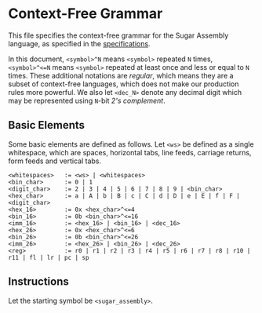 # Context-Free Grammar

This file specifies the context-free grammar for the Sugar Assembly language, as specified
in the [specifications](specifications.md). 

In this document, `<symbol>^N` means `<symbol>` repeated `N` times, `<symbol>^<=N` means `<symbol>`
repeated at least once and less or equal to `N` times. These additional notations are *regular*, which means they are
a subset of context-free languages, which does not make our production rules more powerful. We also let
`<dec_N>` denote any decimal digit which may be represented using `N`-bit *2's complement*.

## Basic Elements

Some basic elements are defined as follows. Let `<ws>` be defined as a single whitespace, which are spaces, horizontal tabs, 
line feeds, carriage returns, form feeds and vertical tabs. 

``` 
<whitespaces>   := <ws> | <whitespaces>
<bin_char>      := 0 | 1
<digit_char>    := 2 | 3 | 4 | 5 | 6 | 7 | 8 | 9 | <bin_char>
<hex_char>      := a | A | b | B | c | C | d | D | e | E | f | F | <digit_char>
<hex_16>        := 0x <hex_char>^<=4
<bin_16>        := 0b <bin_char>^<=16 
<imm_16>        := <hex_16> | <bin_16> | <dec_16>
<hex_26>        := 0x <hex_char>^<=6
<bin_26>        := 0b <bin_char>^<=26 
<imm_26>        := <hex_26> | <bin_26> | <dec_26>
<reg>           := r0 | r1 | r2 | r3 | r4 | r5 | r6 | r7 | r8 | r10 | r11 | fl | lr | pc | sp
```

## Instructions 

Let the starting symbol be `<sugar_assembly>`. 